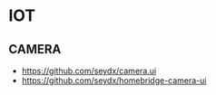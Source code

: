 <h1>IOT</h1>
<h2>CAMERA</h2>
<ul>
<li><a href="https://github.com/seydx/camera.ui">https://github.com/seydx/camera.ui</a></li>
<li><a href="https://github.com/seydx/homebridge-camera-ui">https://github.com/seydx/homebridge-camera-ui</a></li>
</ul>